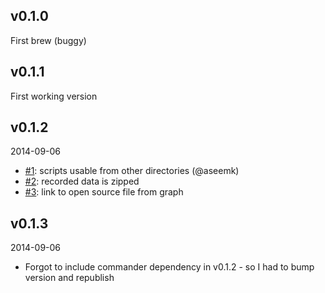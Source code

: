 ## v0.1.0
First brew (buggy)

## v0.1.1
First working version

## v0.1.2
2014-09-06
* [#1](https://github.com/Sage/streamline-flamegraph/pull/1): scripts usable from other directories (@aseemk)
* [#2](https://github.com/Sage/streamline-flamegraph/issues/2): recorded data is zipped
* [#3](https://github.com/Sage/streamline-flamegraph/issues/3): link to open source file from graph

## v0.1.3
2014-09-06
* Forgot to include commander dependency in v0.1.2 - so I had to bump version and republish
